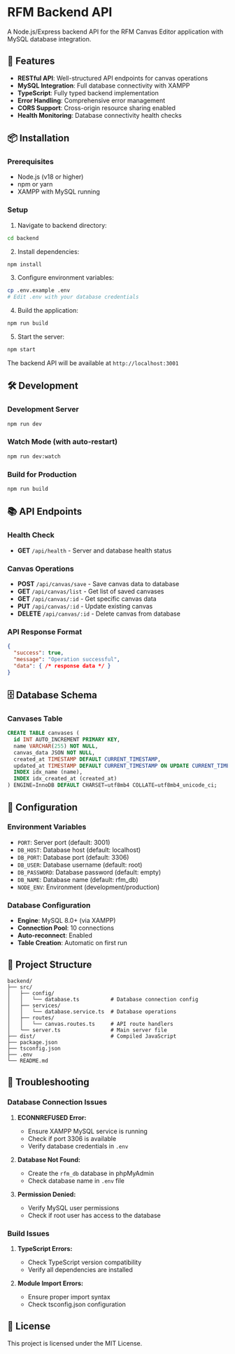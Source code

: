 # RFM Backend API

A Node.js/Express backend API for the RFM Canvas Editor application with MySQL database integration.

## 🚀 Features

- **RESTful API**: Well-structured API endpoints for canvas operations
- **MySQL Integration**: Full database connectivity with XAMPP
- **TypeScript**: Fully typed backend implementation
- **Error Handling**: Comprehensive error management
- **CORS Support**: Cross-origin resource sharing enabled
- **Health Monitoring**: Database connectivity health checks

## 📦 Installation

### Prerequisites
- Node.js (v18 or higher)
- npm or yarn
- XAMPP with MySQL running

### Setup
1. Navigate to backend directory:
```bash
cd backend
```

2. Install dependencies:
```bash
npm install
```

3. Configure environment variables:
```bash
cp .env.example .env
# Edit .env with your database credentials
```

4. Build the application:
```bash
npm run build
```

5. Start the server:
```bash
npm start
```

The backend API will be available at `http://localhost:3001`

## 🛠️ Development

### Development Server
```bash
npm run dev
```

### Watch Mode (with auto-restart)
```bash
npm run dev:watch
```

### Build for Production
```bash
npm run build
```

## 📚 API Endpoints

### Health Check
- **GET** `/api/health` - Server and database health status

### Canvas Operations
- **POST** `/api/canvas/save` - Save canvas data to database
- **GET** `/api/canvas/list` - Get list of saved canvases
- **GET** `/api/canvas/:id` - Get specific canvas data
- **PUT** `/api/canvas/:id` - Update existing canvas
- **DELETE** `/api/canvas/:id` - Delete canvas from database

### API Response Format
```json
{
  "success": true,
  "message": "Operation successful",
  "data": { /* response data */ }
}
```

## 🗄️ Database Schema

### Canvases Table
```sql
CREATE TABLE canvases (
  id INT AUTO_INCREMENT PRIMARY KEY,
  name VARCHAR(255) NOT NULL,
  canvas_data JSON NOT NULL,
  created_at TIMESTAMP DEFAULT CURRENT_TIMESTAMP,
  updated_at TIMESTAMP DEFAULT CURRENT_TIMESTAMP ON UPDATE CURRENT_TIMESTAMP,
  INDEX idx_name (name),
  INDEX idx_created_at (created_at)
) ENGINE=InnoDB DEFAULT CHARSET=utf8mb4 COLLATE=utf8mb4_unicode_ci;
```

## 🔧 Configuration

### Environment Variables
- `PORT`: Server port (default: 3001)
- `DB_HOST`: Database host (default: localhost)
- `DB_PORT`: Database port (default: 3306)
- `DB_USER`: Database username (default: root)
- `DB_PASSWORD`: Database password (default: empty)
- `DB_NAME`: Database name (default: rfm_db)
- `NODE_ENV`: Environment (development/production)

### Database Configuration
- **Engine**: MySQL 8.0+ (via XAMPP)
- **Connection Pool**: 10 connections
- **Auto-reconnect**: Enabled
- **Table Creation**: Automatic on first run

## 📁 Project Structure

```
backend/
├── src/
│   ├── config/
│   │   └── database.ts          # Database connection config
│   ├── services/
│   │   └── database.service.ts  # Database operations
│   ├── routes/
│   │   └── canvas.routes.ts     # API route handlers
│   └── server.ts                # Main server file
├── dist/                        # Compiled JavaScript
├── package.json
├── tsconfig.json
├── .env
└── README.md
```

## 🔧 Troubleshooting

### Database Connection Issues
1. **ECONNREFUSED Error:**
   - Ensure XAMPP MySQL service is running
   - Check if port 3306 is available
   - Verify database credentials in `.env`

2. **Database Not Found:**
   - Create the `rfm_db` database in phpMyAdmin
   - Check database name in `.env` file

3. **Permission Denied:**
   - Verify MySQL user permissions
   - Check if root user has access to the database

### Build Issues
1. **TypeScript Errors:**
   - Check TypeScript version compatibility
   - Verify all dependencies are installed

2. **Module Import Errors:**
   - Ensure proper import syntax
   - Check tsconfig.json configuration

## 📄 License

This project is licensed under the MIT License.